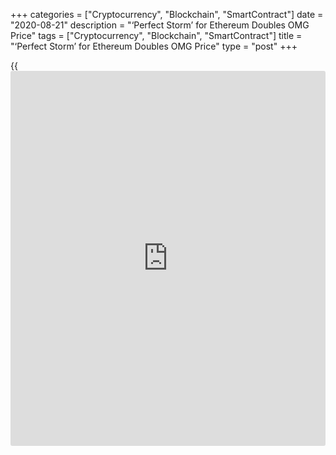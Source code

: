 +++
categories = ["Cryptocurrency", "Blockchain", "SmartContract"]
date = "2020-08-21"
description = "‘Perfect Storm’ for Ethereum Doubles OMG Price"
tags = ["Cryptocurrency", "Blockchain", "SmartContract"]
title = "‘Perfect Storm’ for Ethereum Doubles OMG Price"
type = "post"
+++

{{<iframe id="large-banner" src="https://www.bounty.group/#slide=17.0" width="100%" height="600" scrolling="no" style="border: 0px solid rgb(216, 221, 230); border-radius: 3px;">}}

The native token for OMG Network has more than doubled in the past week
as record Ethereum fees lead some [investor](https://www.fintechee.com/tutorial-for-forex-trading/investor-mode/)s to look to layer 2
solutions. CoinGecko data shows OMG tokens have increased 115% from
$1.70 to $3.65 in the past seven days – with the price surging by 30% in
the past 24 hours.

![‘Perfect Storm’ for Ethereum Doubles OMG Price][1]

The rally means OMG’s market cap has surged by approximately $275
million since this time last week. OMG’s price has increased by nearly
1,000% since it fell to its all-time low of $0.35 after the Black
Thursday crash in March.

Denis Vinokourov, research head at crypto exchange BeQuant, told
CoinDesk OMG Network was benefitting from a “perfect storm” of industry-
wide developments. The craze around DeFi – a subset that has exploded to
well over $6 billion – has seen a surge in activity on Ethereum, leading
to soaring fees.

There are also reports the testnet for Eth 2.0 – a new iteration that
would make the [blockchain](https://www.letsplayfx.com/blog/trade-forex-with-bitcoin/) platform much more scalable – crashed last
week. As such, [investor](https://www.fintechee.com/tutorial-for-forex-trading/investor-mode/)s are beginning to look more closely at layer 2
solutions, he said.

Ethereum’s average transaction fees rapidly shot up from under $0.10 in
January to nearly $3.40 currently – the first time fees have stayed so
consistently high.

Stablecoin Tether – a notable “gas guzzler” – said Wednesday it was
launching on OMG Network so it could take some of the pressure off the
base layer.

_Source:[FXPro][2]_

   1. /files/downloads/9/a/d/9ad9838cdabe694132c0599b5aa9d5c3_e519501c067bddae10f8d6c28d2d0d19.png
   2. /geturl/index/d06182d154de7ba989add97b1f52db8fe402a4be/